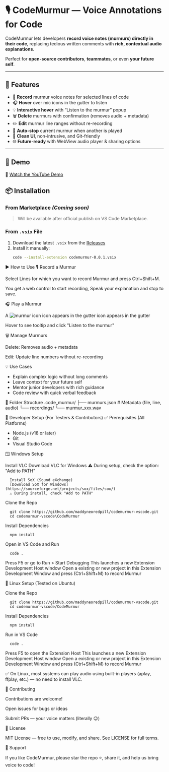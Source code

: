 # 🎙️ CodeMurmur — Voice Annotations for Code

CodeMurmur lets developers **record voice notes (murmurs) directly in their code**, replacing tedious written comments with **rich, contextual audio explanations**.

Perfect for **open-source contributors**, **teammates**, or even **your future self**.

---

## 🚀 Features

- 🎤 **Record** murmur voice notes for selected lines of code  
- 🎧 **Hover** over mic icons in the gutter to listen  
- 💡 **Interactive hover** with “Listen to the murmur” popup  
- 🗑️ **Delete** murmurs with confirmation (removes audio + metadata)  
- ✏️ **Edit** murmur line ranges without re-recording  
- 🔄 **Auto-stop** current murmur when another is played  
- 🧩 **Clean UI**, non-intrusive, and Git-friendly  
- 🌐 **Future-ready** with WebView audio player & sharing options  

---

## 📸 Demo

🎥 [Watch the YouTube Demo](https://www.youtube.com/watch?v=1akAdJ2oL6c&t=130s)

## 📦 Installation

### From Marketplace *(Coming soon)*
> Will be available after official publish on VS Code Marketplace.

### From `.vsix` File

1. Download the latest `.vsix` from the [Releases](https://github.com/maddyneoredpill/codemurmur-vscode/releases)  
2. Install it manually:
   ```bash
   code --install-extension codemurmur-0.0.1.vsix
▶ How to Use
🎙️ Record a Murmur

Select Lines for which you want to record Murmur and press Ctrl+Shift+M.

You get a web control to start recording, Speak your explanation and stop to save.

🎧 Play a Murmur

A ![murmur icon](./CodeMurmur/media/murmur.svg) icon appears in the gutter icon appears in the gutter

Hover to see tooltip and click "Listen to the murmur"

🗑️ Manage Murmurs

Delete: Removes audio + metadata

Edit: Update line numbers without re-recording

💡 Use Cases

   - Explain complex logic without long comments
   - Leave context for your future self
   - Mentor junior developers with rich guidance
   - Code review with quick verbal feedback

📁 Folder Structure
.code_murmur/
 ├── murmurs.json       # Metadata (file, line, audio)
 └── recordings/
         └── murmur_xxx.wav

🧰 Developer Setup (For Testers & Contributors)
✅ Prerequisites (All Platforms)

   - Node.js (v18 or later)
   - Git
   - Visual Studio Code

🪟 Windows Setup

   Install VLC
      Download VLC for Windows
      ⚠️ During setup, check the option: "Add to PATH"

      Install SoX (Sound eXchange)  
      [Download SoX for Windows](https://sourceforge.net/projects/sox/files/sox/)  
      ⚠️ During install, check "Add to PATH"

   Clone the Repo

      git clone https://github.com/maddyneoredpill/codemurmur-vscode.git
      cd codemurmur-vscode\CodeMurmur
      
   
   Install Dependencies

      npm install
      
   
   Open in VS Code and Run

      code .
      
   Press F5 or go to Run > Start Debugging
   This launches a new Extension Development Host window Open a existing or new project in this Extension Development Window and press (Ctrl+Shift+M) to record Murmur

🐧 Linux Setup (Tested on Ubuntu)

   Clone the Repo

      git clone https://github.com/maddyneoredpill/codemurmur-vscode.git
      cd codemurmur-vscode/CodeMurmur
      

   Install Dependencies

      npm install
      

   Run in VS Code

      code .
      

   Press F5 to open the Extension Host
   This launches a new Extension Development Host window Open a existing or new project in this Extension Development Window and press (Ctrl+Shift+M) to record Murmur

   ✅ On Linux, most systems can play audio using built-in players (aplay, ffplay, etc.) — no need to install VLC.

🤝 Contributing

   Contributions are welcome!

   Open issues for bugs or ideas

   Submit PRs — your voice matters (literally 😉)

📜 License

   MIT License — free to use, modify, and share.
   See LICENSE
   for full terms.

🌟 Support

   If you like CodeMurmur, please star the repo ⭐, share it, and help us bring voice to code!
